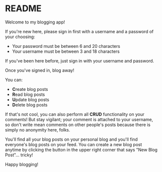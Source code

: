 # README

Welcome to my blogging app!

If you're new here, please sign in first with a username and a password of your choosing:
* Your password must be between 6 and 20 characters
* Your username must be between 3 and 18 characters

If you've been here before, just sign in with your username and password.

Once you've signed in, blog away!

You can:
* **C**reate blog posts
* **R**ead blog posts
* **U**pdate blog posts
* **D**elete blog posts

If that's not cool, you can also perform all **CRUD** functionality on your comments! But stay vigilant; your comment is attached to your username, so don't write mean comments on other people's posts because there is simply no anonymity here, folks.

You'll find all your blog posts on your personal blog and you'll find everyone's blog posts on your feed. You can create a new blog post anytime by clicking the button in the upper right corner that says "New Blog Post"... tricky!

Happy blogging!
